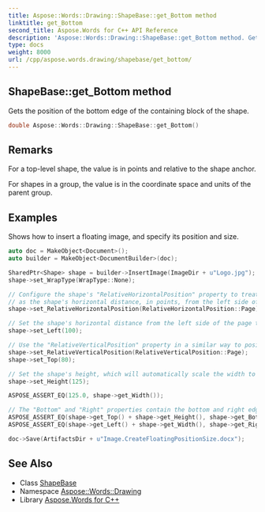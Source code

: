 ```yaml
---
title: Aspose::Words::Drawing::ShapeBase::get_Bottom method
linktitle: get_Bottom
second_title: Aspose.Words for C++ API Reference
description: 'Aspose::Words::Drawing::ShapeBase::get_Bottom method. Gets the position of the bottom edge of the containing block of the shape in C++.'
type: docs
weight: 8000
url: /cpp/aspose.words.drawing/shapebase/get_bottom/
---
```

## ShapeBase::get_Bottom method


Gets the position of the bottom edge of the containing block of the shape.

```cpp
double Aspose::Words::Drawing::ShapeBase::get_Bottom()
```

## Remarks


For a top-level shape, the value is in points and relative to the shape anchor.

For shapes in a group, the value is in the coordinate space and units of the parent group.

## Examples



Shows how to insert a floating image, and specify its position and size. 
```cpp
auto doc = MakeObject<Document>();
auto builder = MakeObject<DocumentBuilder>(doc);

SharedPtr<Shape> shape = builder->InsertImage(ImageDir + u"Logo.jpg");
shape->set_WrapType(WrapType::None);

// Configure the shape's "RelativeHorizontalPosition" property to treat the value of the "Left" property
// as the shape's horizontal distance, in points, from the left side of the page.
shape->set_RelativeHorizontalPosition(RelativeHorizontalPosition::Page);

// Set the shape's horizontal distance from the left side of the page to 100.
shape->set_Left(100);

// Use the "RelativeVerticalPosition" property in a similar way to position the shape 80pt below the top of the page.
shape->set_RelativeVerticalPosition(RelativeVerticalPosition::Page);
shape->set_Top(80);

// Set the shape's height, which will automatically scale the width to preserve dimensions.
shape->set_Height(125);

ASPOSE_ASSERT_EQ(125.0, shape->get_Width());

// The "Bottom" and "Right" properties contain the bottom and right edges of the image.
ASPOSE_ASSERT_EQ(shape->get_Top() + shape->get_Height(), shape->get_Bottom());
ASPOSE_ASSERT_EQ(shape->get_Left() + shape->get_Width(), shape->get_Right());

doc->Save(ArtifactsDir + u"Image.CreateFloatingPositionSize.docx");
```

## See Also

* Class [ShapeBase](../)
* Namespace [Aspose::Words::Drawing](../../)
* Library [Aspose.Words for C++](../../../)
